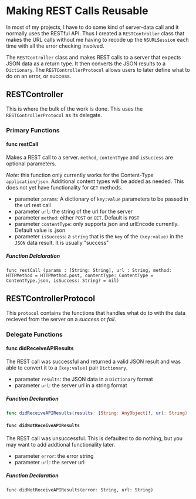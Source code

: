 # Making REST Calls Reusable

In most of my projects, I have to do some kind of server-data call and it normally uses the RESTful API. Thus I created a `RESTController` class that makes the URL calls without me having to recode up the `NSURLSession` each time with all the error checking involved.

The `RESTController` class and makes REST calls to a server that expects JSON data as a return type. It then converts the JSON results to a `Dictionary`. The `RESTControllerProtocol` allows users to later define what to do on an error, or success.

## RESTController

This is where the bulk of the work is done. This uses the `RESTControllerProtocol` as its delegate.

### Primary Functions
#### func restCall 
Makes a REST call to a server. `method`, `contentType` and `isSuccess` are optional parameters. 
     
*Note:* this function only currently works for the Content-Type `application/json`. Additional content types will be added as needed. This does not yet have functionality for `GET` methods.
 - parameter `params`: A dictionary of `key:value` parameters to be passed in the url rest call
 - parameter `url`:    the string of the url for the server
 - parameter `method`: either `POST` or `GET`. Default is `POST`
 - parameter `contentType`: only supports json and urlEncode currently. Default value is .json
 - parameter `isSuccess`: a `string` that is the `key` of the `(key:value)` in the `JSON` data result. It is usually "success"

##### Function Delclaration
`func restCall (params : [String: String], url : String, method: HTTPMethod = HTTPMethod.post, contentType: ContentType = ContentType.json, isSuccess: String? = nil)`

## RESTControllerProtocol
This `protocol` contains the functions that handles what do to with the data recieved from the server on a *success* or *fail*.

### Delegate Functions

#### func didReceiveAPIResults
The REST call was successful and returned a valid JSON result and was able to convert it to a `[key:value]` pair `Dictionary`.
- parameter `results`: the JSON data in a `Dictionary` format
- parameter `url`:     the server url in a string format

##### Function Declaration
```swift
func didReceiveAPIResults(results: [String: AnyObject]!, url: String)
```

#### `func didNotReceiveAPIResults`
The REST call was unsuccessful. This is defaulted to do nothing, but you may want to add addtional functionality later.
- parameter `error`: the error string
- parameter `url`:   the server url

##### Function Declaration
`func didNotReceiveAPIResults(error: String, url: String)`